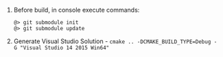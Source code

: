 1. Before build, in console execute commands:
    ```
    @> git submodule init
    @> git submodule update
    ```
    
2. Generate Visual Studio Solution - `cmake .. -DCMAKE_BUILD_TYPE=Debug -G "Visual Studio 14 2015 Win64"`